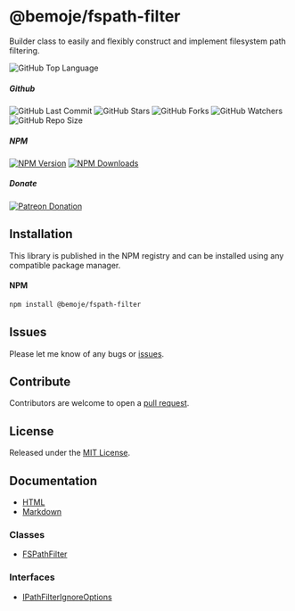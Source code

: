 # @bemoje/fspath-filter
Builder class to easily and flexibly construct and implement filesystem path filtering.

![GitHub Top Language](https://img.shields.io/github/languages/top/bemoje/https://github.com/bemoje/tsmono)

##### Github
![GitHub Last Commit](https://img.shields.io/github/last-commit/bemoje/https://github.com/bemoje/tsmono?color=red)
![GitHub Stars](https://img.shields.io/github/stars/bemoje/https://github.com/bemoje/tsmono)
![GitHub Forks](https://img.shields.io/github/forks/bemoje/https://github.com/bemoje/tsmono)
![GitHub Watchers](https://img.shields.io/github/watchers/bemoje/https://github.com/bemoje/tsmono)
![GitHub Repo Size](https://img.shields.io/github/repo-size/bemoje/https://github.com/bemoje/tsmono)

##### NPM
<span><a href="https://npmjs.org/@bemoje/fspath-filter" title="View this project on NPM"><img src="https://img.shields.io/npm/v/@bemoje/fspath-filter" alt="NPM Version" /></a></span>
<span><a href="https://npmjs.org/@bemoje/fspath-filter" title="NPM Downloads"><img src="https://img.shields.io/npm/dt/@bemoje/fspath-filter" alt="NPM Downloads" /></a></span>


##### Donate
<span><a href="https://www.patreon.com/user?u=40752770" title="Donate using Patreon"><img src="https://img.shields.io/badge/patreon-donate-yellow.svg" alt="Patreon Donation" /></a></span>

## Installation
This library is published in the NPM registry and can be installed using any compatible package manager.

#### NPM
```sh
npm install @bemoje/fspath-filter
```


## Issues
Please let me know of any bugs or [issues](https://github.com/bemoje/https://github.com/bemoje/tsmono/issues).

## Contribute
Contributors are welcome to open a [pull request](https://github.com/bemoje/https://github.com/bemoje/tsmono/pulls).

## License
Released under the [MIT License](./LICENSE).

## Documentation
- [HTML](https://github.com/bemoje/tsmono/blob/main/pkg/fspath-filter/docs/html/index.html)
- [Markdown](https://github.com/bemoje/tsmono/blob/main/pkg/fspath-filter/docs/md/index.md)

### Classes

- [FSPathFilter](https://github.com/bemoje/tsmono/blob/main/pkg/fspath-filter/docs/md/classes/FSPathFilter.md)

### Interfaces

- [IPathFilterIgnoreOptions](https://github.com/bemoje/tsmono/blob/main/pkg/fspath-filter/docs/md/interfaces/IPathFilterIgnoreOptions.md)
